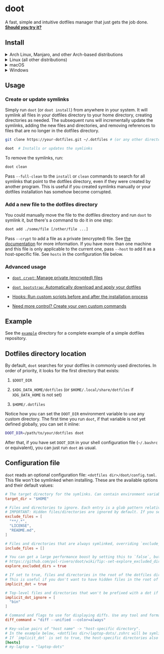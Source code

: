 # doot

A fast, simple and intuitive dotfiles manager that just gets the job done. **[Should you try it?](https://github.com/pol-rivero/doot/wiki/Should-I-use-doot%3F)**

## Install

<details>
<summary>Arch Linux, Manjaro, and other Arch-based distributions</summary>

&nbsp;  
Simply install `doot-bin` from the AUR:

|Pre-compiled binary|Build from source|Latest Git commit|
|---|---|---|
|`yay -S doot-bin`|`yay -S doot`|`yay -S doot-git`|

</details>

<details>
<summary>Linux (all other distributions)</summary>

&nbsp;  
**Option 1:** Automatic installer script

```sh
curl -sSL get-doot.polrivero.com | sh
```

- You can inspect the script before running it: `curl -sSL get-doot.polrivero.com | cat`

- Consider running this command periodically or setting up a cron job in order to keep `doot` up to date.

**Option 2:** Manual installation

1. Go to the [latest GitHub release](https://github.com/pol-rivero/doot/releases/latest).

1. Download either `doot-linux-x86_64` or `doot-linux-arm64` depending on your architecture, rename it to `doot`.

1. Make it executable and move it to any directory in your `PATH`:

   ```sh
   chmod +x doot
   sudo mv doot /usr/local/bin
   ```

**Want to contribute?**  
If your distribution doesn't have a package for `doot`, consider helping out by creating and submitting it to your distribution's package manager. Please [open an issue](https://github.com/pol-rivero/doot/issues) in order to discuss it and coordinate the effort.

</details>

<details>
<summary>macOS</summary>

&nbsp;  
**Option 1:** Automatic installer script

```sh
curl -sSL get-doot.polrivero.com | sh
```
- You can inspect the script before running it: `curl -sSL get-doot.polrivero.com | cat`
- Consider running this command periodically or setting up a cron job in order to keep `doot` up to date.

**Option 2:** Manual installation
1. Go to the [latest GitHub release](https://github.com/pol-rivero/doot/releases/latest).

1. Download either `doot-darwin-x86_64` or `doot-darwin-arm64` depending on your architecture, rename it to `doot`.

1. Make it executable and move it to any directory in your `PATH`:

   ```sh
   chmod +x doot
   sudo mv doot /usr/local/bin
   ```
</details>

<details>
<summary>Windows</summary>

&nbsp;  
**Windows is not officially supported.** I'm not sure how Windows handles symlinks, so I can't guarantee that `doot` will work as expected.  
If you want to give it a try, you can download the latest release from the [GitHub releases page](https://github.com/pol-rivero/doot/releases/latest).

</details>

## Usage

### Create or update symlinks

Simply run `doot` (or `doot install`) from anywhere in your system. It will symlink all files in your dotfiles directory to your home directory, creating directories as needed.
The subsequent runs will incrementally update the symlinks, adding the new files and directories, and removing references to files that are no longer in the dotfiles directory.

```sh
git clone https://your-dotfiles.git ~/.dotfiles # (or any other directory)

doot  # Installs or updates the symlinks
```

To remove the symlinks, run:

```sh
doot clean
```

Pass `--full-clean` to the `install` or `clean` commands to search for all symlinks that point to the dotfiles directory, even if they were created by another program. This is useful if you created symlinks manually or your dotfiles installation has somehow become corrupted.


### Add a new file to the dotfiles directory

You could manually move the file to the dotfiles directory and run `doot` to symlink it, but there's a command to do it in one step:

```sh
doot add ./some/file [/other/file ...]
```

Pass `--crypt` to add a file as a private (encrypted) file. See [the documentation](https://github.com/pol-rivero/doot/wiki/Private-(encrypted)-files) for more information.
If you have more than one machine and this file is only applicable to the current one, pass `--host` to add it as a host-specific file. See `hosts` in the configuration file below.


### Advanced usage

- [`doot crypt`: Manage private (encrypted) files](https://github.com/pol-rivero/doot/wiki/Private-(encrypted)-files)

- [`doot bootstrap`: Automatically download and apply your dotfiles](https://github.com/pol-rivero/doot/wiki/Bootstrap)

- [Hooks: Run custom scripts before and after the installation process](https://github.com/pol-rivero/doot/wiki/Hooks)

- [Need more control? Create your own custom commands](https://github.com/pol-rivero/doot/wiki/Custom-Commands)


## Example

See the [`example`](example) directory for a complete example of a simple dotfiles repository.

## Dotfiles directory location

By default, `doot` searches for your dotfiles in commonly used directories. In order of priority, it looks for the first directory that exists:

1. `$DOOT_DIR`

2. `$XDG_DATA_HOME/dotfiles` (or `$HOME/.local/share/dotfiles` if `XDG_DATA_HOME` is not set)

3. `$HOME/.dotfiles`

Notice how you can set the `DOOT_DIR` environment variable to use any custom directory. The first time you run `doot`, if that variable is not yet defined globally, you can set it inline:

```sh
DOOT_DIR=/path/to/your/dotfiles doot
```

After that, if you have set `DOOT_DIR` in your shell configuration file (`~/.bashrc` or equivalent), you can just run `doot` as usual.

## Configuration file

`doot` reads an optional configuration file: `<dotfiles dir>/doot/config.toml`. This file won't be symlinked when installing. These are the available options and their default values:

```toml
# The target directory for the symlinks. Can contain environment variables.
target_dir = "$HOME"

# Files and directories to ignore. Each entry is a glob pattern relative to the dotfiles directory.
# IMPORTANT: Hidden files/directories are ignored by default. If you set `implicit_dot` to false, you should remove the `**/.*` pattern from this list.
exclude_files = [
  "**/.*",
  "LICENSE",
  "README.md",
]

# Files and directories that are always symlinked, overriding `exclude_files`. Each entry is a glob pattern relative to the dotfiles directory.
include_files = []

# You can get a large performance boost by setting this to `false`, but read this first:
# https://github.com/pol-rivero/doot/wiki/Tip:-set-explore_excluded_dirs-to-false
explore_excluded_dirs = true

# If set to true, files and directories in the root of the dotfiles directory will be prefixed with a dot. For example, `<dotfiles dir>/config/foo` will be symlinked to `~/.config/foo`.
# This is useful if you don't want to have hidden files in the root of the dotfiles directory.
implicit_dot = true

# Top-level files and directories that won't be prefixed with a dot if `implicit_dot` is set to true. Each entry is the name of a file or directory in the root of the dotfiles directory.
implicit_dot_ignore = [
  "bin"
]

# Command and flags to use for displaying diffs. Use any tool and format you like, but it must accept 2 positional arguments for the files to compare.
diff_command = "diff --unified --color=always"

# Key-value pairs of "host name" -> "host-specific directory".
# In the example below, <dotfiles dir>/laptop-dots/.zshrc will be symlinked to ~/.zshrc, taking precedence over <dotfiles dir>/.zshrc, if the hostname is "my-laptop".
# If `implicit_dot` is set to true, the host-specific directories also count as top-level. For example, <dotfiles dir>/laptop-dots/config/foo will be symlinked to ~/.config/foo.
[hosts]
# my-laptop = "laptop-dots"
```
